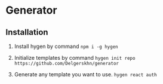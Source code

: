 # Generator


## Installation
1. Install hygen by command 
   `npm i -g hygen`

2. Initialize templates by command
   `hygen init repo https://github.com/Delgerskhn/generator`
4. Generate any template you want to use.
  `hygen react auth`
